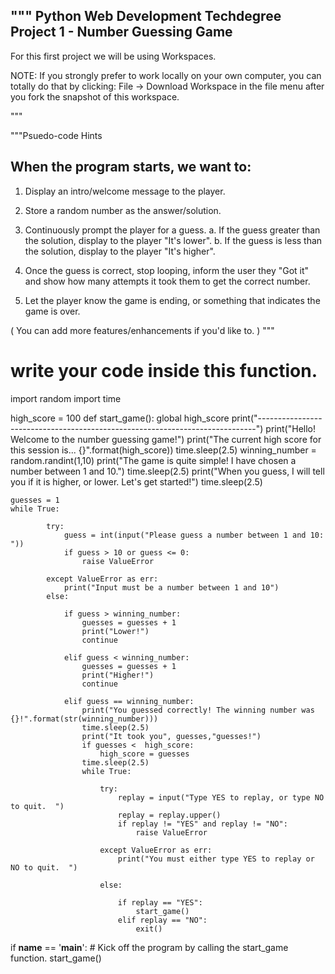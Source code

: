 """
Python Web Development Techdegree
Project 1 - Number Guessing Game
--------------------------------

For this first project we will be using Workspaces.

NOTE: If you strongly prefer to work locally on your own computer, you can totally do that by clicking: File -> Download Workspace in the file menu after you fork the snapshot of this workspace.

"""


"""Psuedo-code Hints

When the program starts, we want to:
------------------------------------
1. Display an intro/welcome message to the player.
2. Store a random number as the answer/solution.
3. Continuously prompt the player for a guess.
  a. If the guess greater than the solution, display to the player "It's lower".
  b. If the guess is less than the solution, display to the player "It's higher".

4. Once the guess is correct, stop looping, inform the user they "Got it"
     and show how many attempts it took them to get the correct number.
5. Let the player know the game is ending, or something that indicates the game is over.

( You can add more features/enhancements if you'd like to. )
"""
# write your code inside this function.
import random
import time


high_score = 100
def start_game():
    global high_score
    print("-----------------------------------------------------------------------------")
    print("Hello! Welcome to the number guessing game!")
    print("The current high score for this session is... {}".format(high_score))
    time.sleep(2.5)
    winning_number = random.randint(1,10)
    print("The game is quite simple! I have chosen a number between 1 and 10.")
    time.sleep(2.5)
    print("When you guess, I will tell you if it is higher, or lower. Let's get started!")
    time.sleep(2.5)

    guesses = 1
    while True:

            try:
                guess = int(input("Please guess a number between 1 and 10:  "))
                if guess > 10 or guess <= 0:
                    raise ValueError

            except ValueError as err:
                print("Input must be a number between 1 and 10")
            else:

                if guess > winning_number:
                    guesses = guesses + 1
                    print("Lower!")
                    continue

                elif guess < winning_number:
                    guesses = guesses + 1
                    print("Higher!")
                    continue

                elif guess == winning_number:
                    print("You guessed correctly! The winning number was {}!".format(str(winning_number)))
                    time.sleep(2.5)
                    print("It took you", guesses,"guesses!")
                    if guesses <  high_score:
                        high_score = guesses
                    time.sleep(2.5)
                    while True:

                        try:
                            replay = input("Type YES to replay, or type NO to quit.  ")
                            replay = replay.upper()
                            if replay != "YES" and replay != "NO":
                                raise ValueError

                        except ValueError as err:
                            print("You must either type YES to replay or NO to quit.  ")

                        else:

                            if replay == "YES":
                                start_game()
                            elif replay == "NO":
                                exit()



if __name__ == '__main__':
    # Kick off the program by calling the start_game function.
    start_game()
